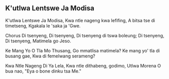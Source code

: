 ## K'utlwa Lentswe Ja Modisa

K'utlwa Lentswe Ja Modisa,
Kwa ntle nageng kwa lefifing,
A bitsa tse di timetseng, Kgakala le 'saka ja 'Gwe.

Chorus
Di tsenyeng, Di tsenyeng,
Di tsenyeng di tswa boleung;
Di tsenyeng, Di tsenyeng,
Matimela go Jeso.

Ke Mang Yo O Tla Mo Thusang,
Go mmatlisa matimela?
Ke mang yo' tla di busang gae,
Kwa di femelwang serameng?

Kwa Ntle Nageng Di Ya Lela,
Kwa ntle dithabeng, godimo,
Utlwa Morena O bua nao,
"Eya o bone dinku tsa Me."

